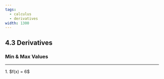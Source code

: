 ```yaml
---
tags:
  - calculus
  - derivatives
width: 1300
---
```


## 4.3 Derivatives

### Min & Max Values

---

<grid drag="40 30" drop="topleft">
1. $f(x) = 6$
</grid>
